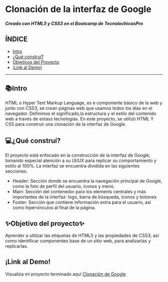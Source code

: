 # Clonación de la interfaz de Google
##### Creado con HTML5 y CSS3 en el Bootcamp de TecnolochicasPro

## ÍNDICE
* [Intro](https://github.com/KarenRamirez728/Google-Clone/edit/main/README.md#intro)
* [¿Qué construí?](https://github.com/KarenRamirez728/Google-Clone/edit/main/README.md#qu%C3%A9-constru%C3%AD)
* [Objetivos del Proyecto](https://github.com/KarenRamirez728/Google-Clone/edit/main/README.md#objetivo-del-proyecto)
* [¡Link al Demo!](https://github.com/KarenRamirez728/Google-Clone/edit/main/README.md#link-al-demo)

***

## 📚Intro
HTML o Hyper Text Markup Language, es e componente básico de la web y junto con CSS3, se crean páginas web que usamos todos los días en el navegador. Definimos el significado,la estructura y el estilo del contenido web a través de estass tecnologías.
En este proyecto, se utilizó HTML Y CSS para construir una clonación de la interfaz de Google.

## 💻¿Qué construí?
El proyecto está enfocado en la construcción de la interfaz de Google, tomando especial atención a su UI/UX para replicar su comportamiento y estilo al 100%. La interfaz se encuentra dividida en las siguientes secciones.

* Header: Sección donde se encuentra la navegación principal de Google, como la foto de perfil del usuario, íconos y menú.
* Main: Sección del contenedor para los elements centrales y más importantes de la interfaz: logo, barra de búsqueda, íconos y botones
* Footer: Sección que contiene información extra para el usuario, así como hipervínculos al final de la página.

## ✨Objetivo del proyecto✨
Aprender a utilizar las etiquetas de HTML5 y las propiedades de CSS3; así como identificar componentes base de un sitio web, para analizarlas y replicarlas.


## ¡Link al Demo!
Visualiza mi proyecto terminado aquí [Clonación de Google](https://karenramirez728.github.io/Google-Clone/)





